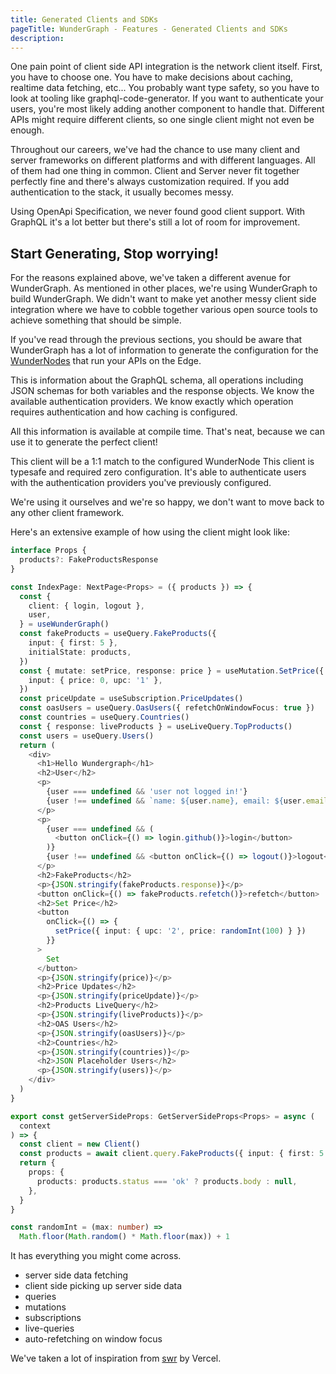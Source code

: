 ```yaml
---
title: Generated Clients and SDKs
pageTitle: WunderGraph - Features - Generated Clients and SDKs
description:
---
```


One pain point of client side API integration is the network client itself.
First, you have to choose one.
You have to make decisions about caching, realtime data fetching, etc...
You probably want type safety, so you have to look at tooling like graphql-code-generator.
If you want to authenticate your users, you're most likely adding another component to handle that.
Different APIs might require different clients, so one single client might not even be enough.

Throughout our careers, we've had the chance to use many client and server frameworks on different platforms and with different languages.
All of them had one thing in common.
Client and Server never fit together perfectly fine and there's always customization required.
If you add authentication to the stack, it usually becomes messy.

Using OpenApi Specification, we never found good client support.
With GraphQL it's a lot better but there's still a lot of room for improvement.

## Start Generating, Stop worrying!

For the reasons explained above, we've taken a different avenue for WunderGraph.
As mentioned in other places, we're using WunderGraph to build WunderGraph.
We didn't want to make yet another messy client side integration where we have to cobble together various open source tools to achieve something that should be simple.

If you've read through the previous sections,
you should be aware that WunderGraph has a lot of information to generate the configuration for the [WunderNodes](/docs/components-of-wundergraph/wundernode-wundergraph-server) that run your APIs on the Edge.

This is information about the GraphQL schema, all operations including JSON schemas for both variables and the response objects.
We know the available authentication providers.
We know exactly which operation requires authentication and how caching is configured.

All this information is available at compile time.
That's neat, because we can use it to generate the perfect client!

This client will be a 1:1 match to the configured WunderNode
This client is typesafe and required zero configuration.
It's able to authenticate users with the authentication providers you've previously configured.

We're using it ourselves and we're so happy, we don't want to move back to any other client framework.

Here's an extensive example of how using the client might look like:

```typescript jsx
interface Props {
  products?: FakeProductsResponse
}

const IndexPage: NextPage<Props> = ({ products }) => {
  const {
    client: { login, logout },
    user,
  } = useWunderGraph()
  const fakeProducts = useQuery.FakeProducts({
    input: { first: 5 },
    initialState: products,
  })
  const { mutate: setPrice, response: price } = useMutation.SetPrice({
    input: { price: 0, upc: '1' },
  })
  const priceUpdate = useSubscription.PriceUpdates()
  const oasUsers = useQuery.OasUsers({ refetchOnWindowFocus: true })
  const countries = useQuery.Countries()
  const { response: liveProducts } = useLiveQuery.TopProducts()
  const users = useQuery.Users()
  return (
    <div>
      <h1>Hello Wundergraph</h1>
      <h2>User</h2>
      <p>
        {user === undefined && 'user not logged in!'}
        {user !== undefined && `name: ${user.name}, email: ${user.email}`}
      </p>
      <p>
        {user === undefined && (
          <button onClick={() => login.github()}>login</button>
        )}
        {user !== undefined && <button onClick={() => logout()}>logout</button>}
      </p>
      <h2>FakeProducts</h2>
      <p>{JSON.stringify(fakeProducts.response)}</p>
      <button onClick={() => fakeProducts.refetch()}>refetch</button>
      <h2>Set Price</h2>
      <button
        onClick={() => {
          setPrice({ input: { upc: '2', price: randomInt(100) } })
        }}
      >
        Set
      </button>
      <p>{JSON.stringify(price)}</p>
      <h2>Price Updates</h2>
      <p>{JSON.stringify(priceUpdate)}</p>
      <h2>Products LiveQuery</h2>
      <p>{JSON.stringify(liveProducts)}</p>
      <h2>OAS Users</h2>
      <p>{JSON.stringify(oasUsers)}</p>
      <h2>Countries</h2>
      <p>{JSON.stringify(countries)}</p>
      <h2>JSON Placeholder Users</h2>
      <p>{JSON.stringify(users)}</p>
    </div>
  )
}

export const getServerSideProps: GetServerSideProps<Props> = async (
  context
) => {
  const client = new Client()
  const products = await client.query.FakeProducts({ input: { first: 5 } })
  return {
    props: {
      products: products.status === 'ok' ? products.body : null,
    },
  }
}

const randomInt = (max: number) =>
  Math.floor(Math.random() * Math.floor(max)) + 1
```

It has everything you might come across.

- server side data fetching
- client side picking up server side data
- queries
- mutations
- subscriptions
- live-queries
- auto-refetching on window focus

We've taken a lot of inspiration from [swr](https://swr.vercel.app/) by Vercel.
